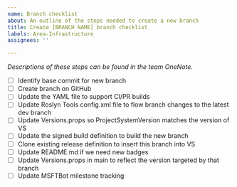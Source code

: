 ```yaml
---
name: Branch checklist
about: An outline of the steps needed to create a new branch
title: Create [BRANCH NAME] branch checklist
labels: Area-Infrastructure
assignees: ''

---
```


_Descriptions of these steps can be found in the team OneNote._

- [ ] Identify base commit for new branch
- [ ] Create branch on GitHub
- [ ] Update the YAML file to support CI/PR builds
- [ ] Update Roslyn Tools config.xml file to flow branch changes to the latest dev branch
- [ ] Update Versions.props so ProjectSystemVersion matches the version of VS
- [ ] Update the signed build definition to build the new branch
- [ ] Clone existing release definition to insert this branch into VS
- [ ] Update README.md if we need new badges
- [ ] Update Versions.props in main to reflect the version targeted by that branch
- [ ] Update MSFTBot milestone tracking
